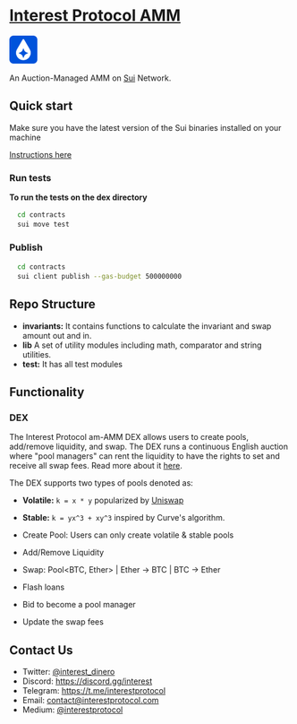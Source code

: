 # [Interest Protocol AMM](https://www.suicoins.com/)

 <p> <img width="50px"height="50px" src="./logo.png" /></p> 
 
 An Auction-Managed AMM on [Sui](https://sui.io/) Network.  
  
## Quick start  
  
Make sure you have the latest version of the Sui binaries installed on your machine

[Instructions here](https://docs.sui.io/devnet/build/install)

### Run tests

**To run the tests on the dex directory**

```bash
  cd contracts
  sui move test
```

### Publish

```bash
  cd contracts
  sui client publish --gas-budget 500000000
```

## Repo Structure

- **invariants:** It contains functions to calculate the invariant and swap amount out and in.
- **lib** A set of utility modules including math, comparator and string utilities.
- **test:** It has all test modules

## Functionality

### DEX

The Interest Protocol am-AMM DEX allows users to create pools, add/remove liquidity, and swap. The DEX runs a continuous English auction where "pool managers" can rent the liquidity to have the rights to set and receive all swap fees. Read more about it [here](https://arxiv.org/abs/2403.03367).

The DEX supports two types of pools denoted as:

- **Volatile:** `k = x * y` popularized by [Uniswap](https://uniswap.org/whitepaper.pdf)
- **Stable:** `k = yx^3 + xy^3` inspired by Curve's algorithm.

- Create Pool: Users can only create volatile & stable pools
- Add/Remove Liquidity
- Swap: Pool<BTC, Ether> | Ether -> BTC | BTC -> Ether
- Flash loans
- Bid to become a pool manager
- Update the swap fees

## Contact Us

- Twitter: [@interest_dinero](https://twitter.com/interest_dinero)
- Discord: https://discord.gg/interest
- Telegram: https://t.me/interestprotocol
- Email: [contact@interestprotocol.com](mailto:contact@interestprotocol.com)
- Medium: [@interestprotocol](https://medium.com/@interestprotocol)
